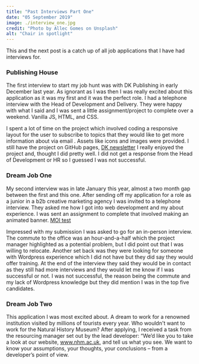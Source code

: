 ```yaml
---
title: "Past Interviews Part One"
date: "05 September 2019"
image: ./interview_one.jpg
credit: "Photo by Allec Gomes on Unsplash"
alt: "Chair in spotlight"
---
```


This and the next post is a catch up of all job applications that I have had interviews for.

### Publishing House

The first interview to start my job hunt was with DK Publishing in early December last year. As ignorant as I was then I was really excited about this application as it was my first and it was the perfect role. I had a telephone interview with the Head of Development and Delivery. They were happy with what I said and I was sent a little assignment/project to complete over a weekend. Vanilla JS, HTML, and CSS.

I spent a lot of time on the project which involved coding a responsive layout for the user to subscribe to topics that they would like to get more information about via email . Assets like icons and images were provided. I still have the project on GitHub pages, [DK newsletter](https://christocarr.github.io/dk-newsletter-project/)
I really enjoyed the project and, thought I did pretty well. I did not get a response from the Head of Development or HR so I guessed I was not successful.

### Dream Job One

My second interview was in late January this year, almost a two month gap between the first and this one. After sending off my application for a role as a junior in a b2b creative marketing agency I was invited to a telephone interview. 
They asked me how I got into web development and my about experience. I was sent an assignment to complete that involved making an animated banner. [MOI test](https://github.com/christocarr/junior-dev-test/tree/master)

Impressed with my submission I was asked to go for an in-person interview. 
The commute to the office was an hour-and-a-half which the project manager highlighted as a potential problem, but I did point out that I was willing to relocate.  Another set back was they were looking for someone with Wordpress experience which I did not have but they did say they would offer training. At the end of the interview they said they would be in contact as they still had more interviews and they would let me know if I was successful or not. I was not successful, the reason being the commute and my lack of Wordpress knowledge but they did mention I was in the top five candidates.

### Dream Job Two

This application I was most excited about. A dream to work for a renowned institution visited by millions of tourists every year. Who wouldn't want to work for the Natural History Museum? 
After applying, I received a task from the resourcing manager set out by the lead developer:
“We’d like you to take a look at our website, www.nhm.ac.uk, and tell us what you see. We want to know your assumptions, your thoughts, your conclusions – from a developer’s point of view.

